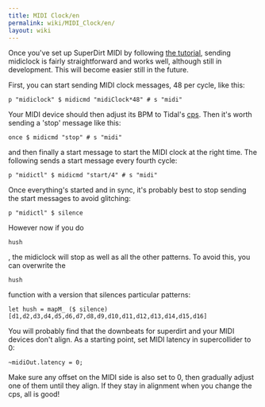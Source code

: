 ```yaml
---
title: MIDI Clock/en
permalink: wiki/MIDI_Clock/en/
layout: wiki
---
```


<languages/> Once you've set up SuperDirt MIDI by following [the
tutorial](/wiki/SuperDirt_MIDI_Tutorial "wikilink"), sending midiclock is
fairly straightforward and works well, although still in development.
This will become easier still in the future.

First, you can start sending MIDI clock messages, 48 per cycle, like
this:

    p "midiclock" $ midicmd "midiClock*48" # s "midi"

Your MIDI device should then adjust its BPM to Tidal's
[cps](cps "wikilink"). Then it's worth sending a 'stop' message like
this:

    once $ midicmd "stop" # s "midi" 

and then finally a start message to start the MIDI clock at the right
time. The following sends a start message every fourth cycle:

    p "midictl" $ midicmd "start/4" # s "midi" 

Once everything's started and in sync, it's probably best to stop
sending the start messages to avoid glitching:

    p "midictl" $ silence

However now if you do

    hush

, the midiclock will stop as well as all the other patterns. To avoid
this, you can overwrite the

    hush

function with a version that silences particular patterns:

    let hush = mapM_ ($ silence) [d1,d2,d3,d4,d5,d6,d7,d8,d9,d10,d11,d12,d13,d14,d15,d16]

You will probably find that the downbeats for superdirt and your MIDI
devices don't align. As a starting point, set MIDI latency in
supercollider to 0:

    ~midiOut.latency = 0;

Make sure any offset on the MIDI side is also set to 0, then gradually
adjust one of them until they align. If they stay in alignment when you
change the cps, all is good!
